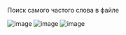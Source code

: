 Поиск самого частого слова в файле


![image](https://github.com/71R4N/opd/assets/125269037/f18d6a72-1fb6-4dc0-94ff-5fd7ba30f39c)
![image](https://github.com/71R4N/opd/assets/125269037/5e9c1c1e-8268-4d2f-acb0-3f510e1b1ad9)
![image](https://github.com/71R4N/opd/assets/125269037/98a2f465-3abf-41cc-913c-ab77e55f6c34)
